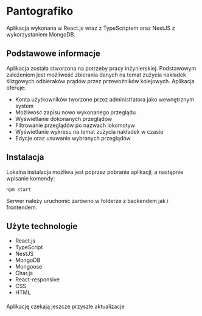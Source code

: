 # Pantografiko

Aplikacja wykonana w React.js wraz z TypeScriptem oraz NestJS z wykorzystaniem MongoDB.

## Podstawowe informacje

Aplikacja została stworzona na potrzeby pracy inżynierskiej. Podstawowym założeniem jest możliwość zbierania danych na temat zużycia nakładek ślizgowych odbieraków prądów przez przewoźników kolejowych. Aplikacja oferuje:
- Konta użytkowników tworzone przez administratora jako wewnętrznym system
- Możliwość zapisu nowo wykonanego przeglądu
- Wyświetlanie dokonanych przeglądów
- Filtrowanie przeglądów po nazwach lokomotyw
- Wyświetlanie wykresu na temat zużycia nakładek w czasie
- Edycje oraz usuwanie wybranych przeglądów

## Instalacja
Lokalna instalacja możliwa jest poprzez pobranie aplikacji, a następnie wpisanie komendy:

`npm start`

Serwer należy uruchomić zarówno w folderze z backendem jak i frontendem.

## Użyte technologie
- React.js
- TypeScript
- NestJS
- MongoDB
- Mongoose
- Char.js
- React-responsive
- CSS
- HTML

####
Aplikację czekają jeszcze przyszłe aktualizacje
